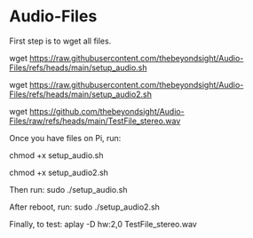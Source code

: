 # Audio-Files

First step is to wget all files. 

wget https://raw.githubusercontent.com/thebeyondsight/Audio-Files/refs/heads/main/setup_audio.sh

wget https://raw.githubusercontent.com/thebeyondsight/Audio-Files/refs/heads/main/setup_audio2.sh

wget https://github.com/thebeyondsight/Audio-Files/raw/refs/heads/main/TestFile_stereo.wav


Once you have files on Pi, run: 

chmod +x setup_audio.sh

chmod +x setup_audio2.sh

Then run: 
sudo ./setup_audio.sh

After reboot, run: 
sudo ./setup_audio2.sh

Finally, to test: 
aplay -D hw:2,0 TestFile_stereo.wav
